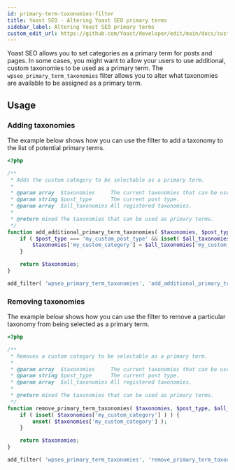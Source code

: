 ```yaml
---
id: primary-term-taxonomies-filter
title: Yoast SEO - Altering Yoast SEO primary terms
sidebar_label: Altering Yoast SEO primary terms
custom_edit_url: https://github.com/Yoast/developer/edit/main/docs/customization/yoast-seo/filters/primary-term-taxonomies-filter.md
---
```

Yoast SEO allows you to set categories as a primary term for posts and pages. In some cases, you might want to allow your users to use additional, custom taxonomies to be used as a primary term.
The `wpseo_primary_term_taxonomies` filter allows you to alter what taxonomies are available to be assigned as a primary term.

## Usage
### Adding taxonomies

The example below shows how you can use the filter to add a taxonomy to the list of potential primary terms.
```php
<?php

/**
 * Adds the custom category to be selectable as a primary term.
 *
 * @param array  $taxonomies     The current taxonomies that can be used as a primary term.
 * @param string $post_type      The current post type.
 * @param array  $all_taxonomies All registered taxonomies.
 *
 * @return mixed The taxonomies that can be used as primary terms.
 */
function add_additional_primary_term_taxonomies( $taxonomies, $post_type, $all_taxonomies ) {
	if ( $post_type === 'my_custom_post_type' && isset( $all_taxonomies['my_custom_category'] ) ) {
		$taxonomies['my_custom_category'] = $all_taxonomies['my_custom_category'];
	}

	return $taxonomies;
}

add_filter( 'wpseo_primary_term_taxonomies', 'add_additional_primary_term_taxonomies', 10, 3 );
```

### Removing taxonomies

The example below shows how you can use the filter to remove a particular taxonomy from being selected as a primary term.
```php
<?php

/**
 * Removes a custom category to be selectable as a primary term.
 *
 * @param array  $taxonomies     The current taxonomies that can be used as a primary term.
 * @param string $post_type      The current post type.
 * @param array  $all_taxonomies All registered taxonomies.
 *
 * @return mixed The taxonomies that can be used as primary terms.
 */
function remove_primary_term_taxonomies( $taxonomies, $post_type, $all_taxonomies ) {
	if ( isset( $taxonomies['my_custom_category'] ) ) {
		unset( $taxonomies['my_custom_category'] );
	}

	return $taxonomies;
}

add_filter( 'wpseo_primary_term_taxonomies', 'remove_primary_term_taxonomies', 11, 3 );
```
